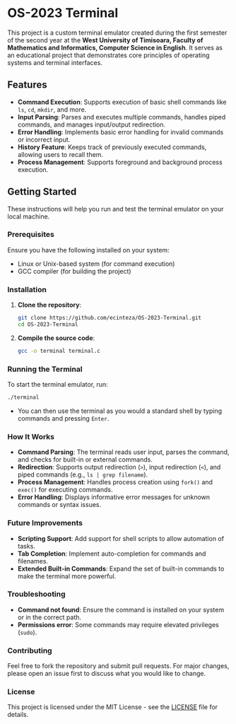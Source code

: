 # OS-2023 Terminal

This project is a custom terminal emulator created during the first semester of the second year at the **West University of Timisoara, Faculty of Mathematics and Informatics, Computer Science in English**. It serves as an educational project that demonstrates core principles of operating systems and terminal interfaces.

## Features

- **Command Execution**: Supports execution of basic shell commands like `ls`, `cd`, `mkdir`, and more.
- **Input Parsing**: Parses and executes multiple commands, handles piped commands, and manages input/output redirection.
- **Error Handling**: Implements basic error handling for invalid commands or incorrect input.
- **History Feature**: Keeps track of previously executed commands, allowing users to recall them.
- **Process Management**: Supports foreground and background process execution.

## Getting Started

These instructions will help you run and test the terminal emulator on your local machine.

### Prerequisites

Ensure you have the following installed on your system:

- Linux or Unix-based system (for command execution)
- GCC compiler (for building the project)

### Installation

1. **Clone the repository**:

   ```bash
   git clone https://github.com/ecinteza/OS-2023-Terminal.git
   cd OS-2023-Terminal
   ```

2. **Compile the source code**:

   ```bash
   gcc -o terminal terminal.c
   ```

### Running the Terminal

To start the terminal emulator, run:

```bash
./terminal
```

- You can then use the terminal as you would a standard shell by typing commands and pressing `Enter`.

### How It Works

- **Command Parsing**: The terminal reads user input, parses the command, and checks for built-in or external commands.
- **Redirection**: Supports output redirection (`>`), input redirection (`<`), and piped commands (e.g., `ls | grep filename`).
- **Process Management**: Handles process creation using `fork()` and `exec()` for executing commands.
- **Error Handling**: Displays informative error messages for unknown commands or syntax issues.

### Future Improvements

- **Scripting Support**: Add support for shell scripts to allow automation of tasks.
- **Tab Completion**: Implement auto-completion for commands and filenames.
- **Extended Built-in Commands**: Expand the set of built-in commands to make the terminal more powerful.

### Troubleshooting

- **Command not found**: Ensure the command is installed on your system or in the correct path.
- **Permissions error**: Some commands may require elevated privileges (`sudo`).

### Contributing

Feel free to fork the repository and submit pull requests. For major changes, please open an issue first to discuss what you would like to change.

### License

This project is licensed under the MIT License - see the [LICENSE](LICENSE) file for details.
